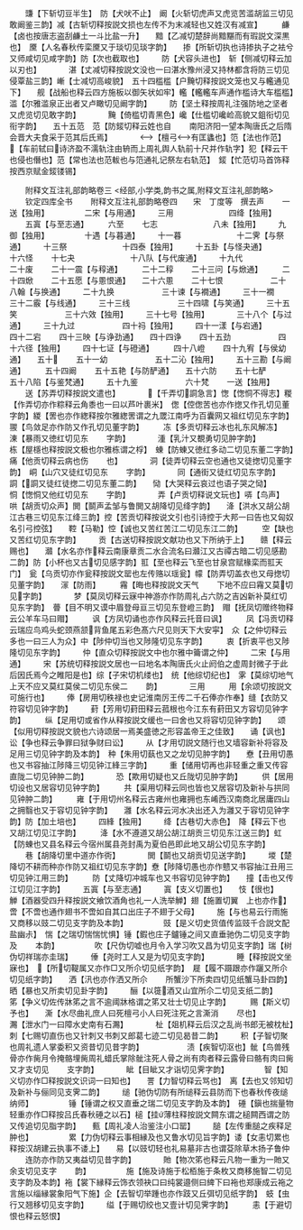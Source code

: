 <!-- { "loadSidebar": true } -->
　　豏【下斩切豆半生】　防【犬吠不止】　阚【火斩切虎声又虎览苦滥胡监三切见敢阚鉴三韵】减【古斩切释按説文损也左传不为末减轻也又姓汉有减宣】　　　鹻【卤也按唐志盗刮鹻土一斗比盐一升】　　黯【乙减切楚辞尚黯黮而有瑕説文深黒也】　黡【人名春秋传栾黡又于琰切见琰字韵】　　掺【所斩切执也诗掺执子之袪兮又师咸切见咸字韵】防【次也截取也】
　　防【犬容头进也】　斩【侧减切释云加以刃也】　　　　湛【丈减切释按説文没也一曰湛水豫州浸又持林都含将防三切见侵覃盐三韵】嶃【士减切高峻貌】　五十四槛槛【户黤切释按説文笼也又与轞通见下】　　舰【战船也释云四方施板以御矢状如牢】轞【轞轞车声通作槛诗大车槛槛】　　　滥【尔雅滥泉正出者又卢瞰切见阚字韵】
　　防【坚土释按周礼注强防地之坚者又虎览切见敢字韵】　　　　黤【倚槛切青黑色】巉【仕槛切巉崄高貌又鉏衔切见衔字韵】　　五十五范　范【防錽切释云姓也自
　　南阳济阳一望本陶唐氏之后隋会晋大夫食采于范其后氏焉】　　　　【檀弓有匡蠭也】笵【法也作范】　　【车前轼曰诗济盈不濡轨注由辀而上周礼舆人轨前十尺并作轨字】犯【释云干也侵也僭也】范【常也法也范軷也与笵通礼记祭左右轨范】　錽【忙范切马首饰释按西京赋金錽镂锡】

　　附释文互注礼部韵略卷三
<经部,小学类,韵书之属,附释文互注礼部韵略>
　　钦定四库全书
　　附释文互注礼部韵略卷四　　宋　丁度等　撰去声
　　一送【独用】　　　　　二宋【与用通】
　　三用　　　　　　　四绛【独用】
　　五寘【与至志通】　　　六至
　　七志　　　　　　　八未【独用】
　　九御【独用】　　　　　十遇【与暮通】
　　十一暮　　　　　　　十二霁【与祭通】
　　十三祭　　　　　　　十四泰【独用】
　　十五卦【与怪夬通】　　　十六怪
　　十七夬　　　　　　　十八队【与代废通】
　　十九代　　　　　　　二十废
　　二十一震【与稕通】　　　二十二稕
　　二十三问【与焮通】　　　二十四焮
　　二十五愿【与慁恨通】　　二十六慁
　　二十七恨　　　　　　二十八翰【与换通】
　　二十九换　　　　　　三十谏【与襉通】
　　三十一襉　　　　　　三十二霰【与线通】
　　三十三线　　　　　　三十四啸【与笑通】
　　三十五笑　　　　　　三十六效【独用】
　　三十七号【独用】　　　　三十八个【与过通】
　　三十九过　　　　　　四十祃【独用】
　　四十一漾【与宕通】　　　四十二宕
　　四十三映【与诤劲通】　　四十四诤
　　四十五劲　　　　　　四十六径【独用】
　　四十七证【与磴通】　　　四十八嶝
　　四十九宥【与侯幼通】　　五十
　　五十一幼　　　　　　五十二沁【独用】
　　五十三勘【与阚通】　　　五十四阚
　　五十五艳【与防酽通】　　五十六防
　　五十七酽　　　　　　五十八陷【与鉴梵通】
　　五十九鉴　　　　　　六十梵
　　一送【独用】
　　送【苏弄切释按説文遣也】　　　　【千弄切詷急言】愡【愡恫不得志】糉【作弄切亦作粽释云角黍也一曰以芦叶裹米】　偬【倥偬苦也亦作揔又作孔切见董字韵】緵【罟也亦作緫释按尔雅緫罟谓之九罭江南呼为百囊网又祖红切见东字韵】　翪【鸟敛足亦作防又作孔切见董字韵】　　　冻【多贡切释云冰也礼东风解冻】　　　涷【暴雨又徳红切见东
　　字韵】　　　　湩【乳汁又覩勇切见肿字韵】　　　　栋【屋檼也释按説文极也尔雅栋谓之桴】　蝀【防蝀又徳红多动二切见东董二字韵】　　痛【他贡切释云病也伤
　　也】　　　　洞【徒弄切释云空也通也又徒揔切见董字韵】　峒【山穴又徒红切见东
　　字韵】　　　　同【通街又徒红切见东字韵】　　　　詷【詷又徒红徒揔二切见东董二韵】　　恸【大哭释云哀过也语子哭之恸】　　　恫【愡恫又他红切见东
　　字韵】　　　　弄【卢贡切释说文玩也】哢【鸟声】　　　哄【胡贡切众声】閧【鬬声孟邹与鲁閧又胡降切见绛字韵】　　洚【洪水又胡公胡江古巷三切见东江绛三韵】控【苦贡切释按说文引也引诗控于大邦一曰告也又匈奴名引弓控弦】　　鞚【马勒】悾【诚也又苦红苦江二切见东江二韵】　　　空【缺也又苦红切见东字韵】
　　贡【古送切释按説文献功也又下所纳于上】　　赣【释云赐也】　　灨【水名亦作释云南康章贡二水合流名曰灨江又古禫古暗二切见感勘二韵】防【小杯也又古切见感字韵】羾【至也释云飞至也甘泉宫赋椽栾而羾天门】　瓮【乌贡切亦作瓮释按説文罂也左传赂以瑶瓮】幪【防弄切盖衣也又母揔切见董字韵】　　溕【防雨】　　　霿【晦也释按説文天气
　　下地不应曰霿又莫切见字韵】　　　　梦【莫凤切释云寐中神游亦作防周礼占六防之吉凶新补莫红切见东字韵】　瞢【目不明又谟中眉登母亘三切见东登嶝三韵】　赗【抚凤切赠终物释云公羊车马曰赗】　　　讽【方凤切诵也亦作风释云托音曰讽】　　　凤【冯贡切释云瑞应鸟鸡头蛇颈燕颔背鱼尾五彩色髙六尺见则天下大安寜】　众【之仲切释云多也一曰三人为众】中【陟仲切当也又陟隆切见东字韵】　　　衷【折衷平也又陟隆切见东字韵】
　　仲【直众切释按説文中也尔雅中籥谓之仲】
　　二宋【与用通】
　　宋【苏统切释按説文居也一曰地名本陶唐氏火止阏伯之虚周封微子于此后因氏焉今之睢阳是也】综【子宋切机缕也】　统【他综切纪也】　雺【莫综切地气上天不应又莫红莫侯二切见东侯二
　　韵】　　　　三用　　　用【余颂切按説文可施行也】
　　俸【房用切秩禄也史记淮南厉王传二千石俸亦作奉】缝【衣防又符容切见钟字韵】
　　葑【芳用切葑田释云菰根也今江东有葑田又方容切见钟字韵】　　　纵【足用切或省作从释按説文缓也一曰舍也又将容切见钟字韵】　　颂【似用切释按説文貌也六诗颂居一焉美盛徳之形容盖帝王之佳致】　　诵【讽也】　　　讼【争也释云争罪曰狱争财曰讼】
　　从【才用切説文随行也又墙容新补将容及足用三切见钟字韵及本韵】　种【朱用切蓺也又之龙切见肿字韵】　　憃【丑用切愚也又书容抽江陟降三切见钟江綘三字韵】
　　重【储用切再也非轻重之重又传容直陇二切见钟肿二韵】　　　　恐【欺用切疑也又丘陇切见肿字韵】　　　供【居用切设也又居容切见钟字韵】　　　共【渠用切释云同也皆也又居容切及新补与拱同见钟肿二韵】　　　雍【于用切州名释云古雍州也雍拥也东崤西汉南商北居庸四山之拥翳也又于容切见钟字韵】　　灉【水名释云河水决出还入为灉又于容切见钟字韵】防【加土培也】
　　四綘【独用】
　　绛【古巷切大赤色】　降【释云下也又胡江切见江字韵】　　　洚【水不遵道又胡公胡江胡贡三切见东江送三韵】虹【防蝀也又县名释云今宿州属县尧封禹为夏伯邑即此地又胡公切见东字韵】
　　巷【胡降切里中道亦作衖】　　　　閧【鬬也又胡贡切见送字韵】
　　堫【楚降切不耕而种亦作防又祖红切见东字韵】憃【陟降切愚也亦作戆又书容抽江丑用三切见钟江用三韵】　　　防【丈降切冲城车也又书容切见钟字韵】　　撞【击也又传江切见江字韵】
　　五寘【与至志通】
　　寘【支义切置也】　　忮【很也】　　　觯【酒器受四升释按説文飨饮酒角也礼一人洗举觯】翅【施置切翼　上也亦作】啻【不啻也通作翅书不啻如自其口出庄子不翅于父母】
　　施【与也易云行雨施又商移以豉二切见支字韵及本韵】　　　　　豉【是义切史货值传监豉千合説文配盐幽尗】　惴【之瑞切惴惴忧惧】锤【鍜也庄子鑪锤之间又直垂驰伪二切见支字韵及
　　本韵】　　　　　吹【尺伪切嘘也月令入学习吹又昌为切见支字韵】瑞【树伪切祥瑞亦圭瑞】
　　倕【尧时工人又是为切见支字韵】　　　　睡【释按説文坐寐也】　【所切鞮属又亦作□又所尒切见纸字韵】　屣【履不蹑跟亦作躧又所尒切见纸字韵】　　洒【汛也亦作洒又所尒
　　所蟹沙下所卖四切见纸蟹马卦四韵】　　　　晒【暴也又所卖切见卦字韵】
　　酾【以簁酒又山宜所尒二切见支纸二韵】　　　笫【争义切佐传牀笫之言不逾阈牀格谓之笫又壮士切见止字韵】　　　赐【斯义切予也】　　澌【水尽曲礼庶人曰死檀弓小人曰死注死之言澌消
　　尽也】　　　　　瀃【泄水门一曰障水史南有石瀃】　　　　杫【爼机释云后汉之乱尚书郎无被枕杫】　　刺【七赐切直伤也又针刺又书刺又郎葛七迹二切见曷昔二韵】
　　积【子智切聚也周礼遗人掌委积又资昔切见昔字韵】　　　　　　渍【疾智切沤也】骴【鸟兽残骨亦作胔月令掩骼埋胔周礼蜡氏掌除骴注死人骨之尚有肉者释云露骨曰骼有肉曰胔又才支切见
　　支字韵】　　　　眦【目眦又才诣切见霁字韵】　　　　　智【知义切亦作□释按説文识词一曰知也】　　詈【力智切释云骂也】　离【去也又邻知切及新补与俪同见支霁二韵】
　　缒【驰伪切防有所缒释云县防而下也春秋传夜缒纳师】　　　　　锤【锤谓之权又直垂之瑞二切见支字韵及本韵】　硾【鎭也揣量物轻重亦作□释按吕氏春秋硾之以石】槌【挂薄柱释按説文闗东谓之槌闗西谓之防又传追切见脂字韵】　　甀【周礼凌人治鉴注小口罂】
　　膇【左传重膇之疾释足肿也】　　　　　累【力伪切释云事相縁及也又鲁水切见旨字韵】诿【女恚切累也释按汉胡建云执事不诿上】　　易【以豉切轻也礼易墓非古也谓芟除草木扬子鲁仲
　　连防亦作防又夷益切见昔字韵】　　　　貤【物次笫也释云凡物一重为一貤又余支切见支字
　　韵】　　　　　施【施及诗施于松栢施于条枚又商移施智二切见支字韵及本韵】袘【裳下縁释云饰衣领袂口曰纯裳邉侧曰綼下曰袘也郑康成云袘之言施以缁縁裳象阳气下施】企【去智切举踵也亦作跂又丘弭切见纸字韵】　蚑【虫行又翘移切见支字韵】
　　缢【于赐切绞也又壹计切见霁字韵】　　　恚【于避切恨也释云怒恨】
